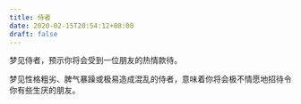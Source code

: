 ```yaml
---
title: 侍者
date: 2020-02-15T20:54:12+08:00
draft: false
---
```


梦见侍者，预示你将会受到一位朋友的热情款待。

梦见性格粗劣、脾气暴躁或极易造成混乱的侍者，意味着你将会极不情愿地招待令你有些生厌的朋友。

